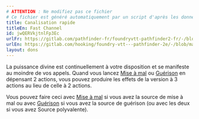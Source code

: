 ```yaml
---
# ATTENTION : Ne modifiez pas ce fichier
# Ce fichier est généré automatiquement par un script d'après les données du module Foundry VTT officiel et de sa traduction
title: Canalisation rapide
titleEn: Fast Channel
id: jwQERVkjtnlFp3Ec
urlFr: https://gitlab.com/pathfinder-fr/foundryvtt-pathfinder2-fr/-/blob/master/data/feats/jwQERVkjtnlFp3Ec.htm
urlEn: https://gitlab.com/hooking/foundry-vtt---pathfinder-2e/-/blob/master/packs/data/feats.db/fast-channel.json
layout: dons
---
```

La puissance divine est continuellement à votre disposition et se manifeste au moindre de vos appels. Quand vous lancez [Mise à mal](../sorts/mise-à-mal.html) ou [Guérison](../sorts/guérison.html) en dépensant 2 actions, vous pouvez produire les effets de la version à 3 actions au lieu de celle à 2 actions.

Vous pouvez faire ceci avec [Mise à mal](../sorts/mise-à-mal.html) si vous avez la source de mise à mal ou avec [Guérison](../sorts/guérison.html) si vous avez la source de guérison (ou avec les deux si vous avez Source polyvalente).
